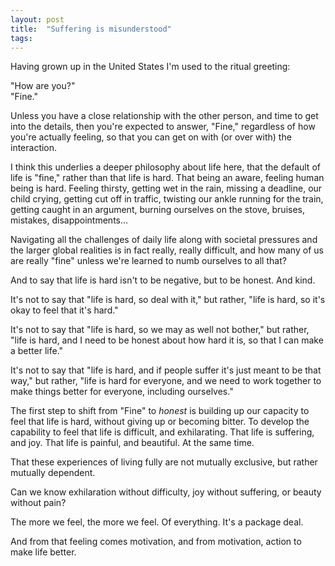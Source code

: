 ```yaml
---
layout: post
title:  "Suffering is misunderstood"
tags: 
---
```


Having grown up in the United States I'm used to the ritual greeting:

"How are you?"  
"Fine."

Unless you have a close relationship with the other person, and time to get into the details, then you're expected to answer, "Fine," regardless of how you're actually feeling, so that you can get on with (or over with) the interaction.

I think this underlies a deeper philosophy about life here, that the default of life is "fine," rather than that life is hard. That being an aware, feeling human being is hard. Feeling thirsty, getting wet in the rain, missing a deadline, our child crying, getting cut off in traffic, twisting our ankle running for the train, getting caught in an argument, burning ourselves on the stove, bruises, mistakes, disappointments…

Navigating all the challenges of daily life along with societal pressures and the larger global realities is in fact really, really difficult, and how many of us are really "fine" unless we're learned to numb ourselves to all that?

And to say that life is hard isn't to be negative, but to be honest. And kind.

It's not to say that "life is hard, so deal with it," but rather, "life is hard, so it's okay to feel that it's hard."

It's not to say that "life is hard, so we may as well not bother," but rather, "life is hard, and I need to be honest about how hard it is, so that I can make a better life."

It's not to say that "life is hard, and if people suffer it's just meant to be that way," but rather, "life is hard for everyone, and we need to work together to make things better for everyone, including ourselves."

The first step to shift from "Fine" to *honest* is building up our capacity to feel that life is hard, without giving up or becoming bitter. To develop the capability to feel that life is difficult, and exhilarating. That life is suffering, and joy. That life is painful, and beautiful. At the same time.

That these experiences of living fully are not mutually exclusive, but rather mutually dependent.

Can we know exhilaration without difficulty, joy without suffering, or beauty without pain?

The more we feel, the more we feel. Of everything. It's a package deal.

And from that feeling comes motivation, and from motivation, action to make life better.